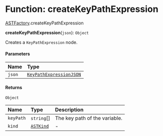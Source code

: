 # Function: createKeyPathExpression

[ASTFactory](/en/auto-docs/variable-core/modules/ASTFactory.md).createKeyPathExpression

**createKeyPathExpression**(`json`): `Object`

Creates a `KeyPathExpression` node.

#### Parameters

| Name | Type |
| :------ | :------ |
| `json` | [`KeyPathExpressionJSON`](/en/auto-docs/variable-core/interfaces/KeyPathExpressionJSON.md) |

#### Returns

`Object`

| Name | Type | Description |
| :------ | :------ | :------ |
| `keyPath` | `string`\[] | The key path of the variable. |
| `kind` | [`ASTKind`](/en/auto-docs/variable-core/enums/ASTKind.md) | - |
